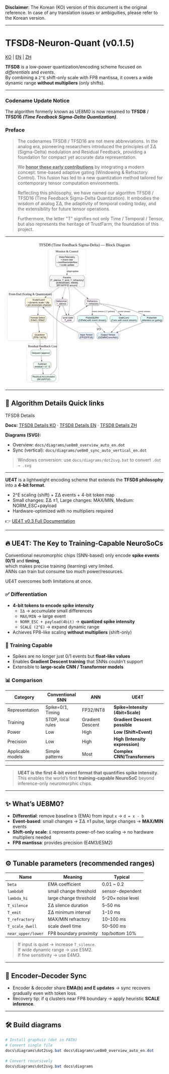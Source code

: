 **Disclaimer**: The Korean (KO) version of this document is the original reference. In case of any translation issues or ambiguities, please refer to the Korean version.

---


# TFSD8-Neuron-Quant (v0.1.5)

[KO](README.md) | [EN](README_en.md) | [ZH](README_zh.md)

**TFSD8** is a low-power quantization/encoding scheme focused on *differentials* and *events*.  
By combining a `2^E` shift-only scale with FP8 mantissa, it covers a wide dynamic range **without multipliers** (only shifts).

---

### Codename Update Notice

The algorithm formerly known as UE8M0
is now renamed to **TFSD8** / **TFSD16** ***(Time Feedback Sigma-Delta Quantization)***.

### Preface

> The codenames TFSD8 / TFSD16 are not mere abbreviations.
In the analog era, pioneering researchers introduced the principles of ΣΔ (Sigma-Delta) modulation and Residual Feedback,
providing a foundation for compact yet accurate data representation.
> 
> We <ins>**honor these early contributions**</ins> by integrating a modern concept:
time-based adaptive gating (Windowing & Refractory Control).
This fusion has led to a new quantization method tailored for contemporary tensor computation environments.
> 
> Reflecting this philosophy, we have named our algorithm TFSD8 / TFSD16 (Time Feedback Sigma-Delta Quantization).
It embodies the wisdom of analog ΣΔ, the adaptivity of temporal coding today, and the extensibility for future tensor operations.
> 
> Furthermore, the letter "T" signifies not only Time / Temporal / Tensor,
but also represents the heritage of TrustFarm, the foundation of this project.

---

![TFSD8_block_diagram](TFSD8_block_diagram.svg)

---

## 🧭 Algorithm Details Quick links

TFSD8 Details 

**Docs:** [TFSD8 Details KO](docs/algorithm_full_ko.md) · [TFSD8 Details EN](docs/algorithm_full_en.md) · [TFSD8 Details ZH](docs/algorithm_full_zh.md)


**Diagrams (SVG):**  
- Overview: `docs/diagrams/ue8m0_overview_auto_en.dot`  
- Sync (vertical): `docs/diagrams/ue8m0_sync_auto_vertical_en.dot`  

> Windows conversion: use `docs/diagrams/dot2svg.bat` to convert `.dot → .svg`

---

**UE4T** is a lightweight encoding scheme that extends the **TFSD8 philosophy** into a **4-bit format**.  
- 2^E scaling (shift) + ΣΔ events + 4-bit token map  
- Small changes: ΣΔ ±1, Large changes: MAX/MIN, Medium: NORM_ESC+payload  
- Hardware-optimized with no multipliers required  

👉 [UE4T v0.3 Full Documentation](docs/ue4t_format_v.0.3_en.md)

---

## 🔥 UE4T: The Key to Training-Capable NeuroSoCs

Conventional neuromorphic chips (SNN-based) only encode **spike events (0/1)** and **timing**,  
which makes precise training (learning) very limited.  
ANNs can train but consume too much power/resources.

UE4T overcomes both limitations at once.

### ✅ Differentiation
- **4-bit tokens to encode spike intensity**
  - `ΣΔ` → accumulate small differences  
  - `MAX/MIN` → large event  
  - `NORM_ESC + payload(4bit)` → **quantized spike intensity**  
  - `SCALE (2^E)` → expand dynamic range  
- Achieves FP8-like scaling **without multipliers** (shift-only)

### 🧠 Training Capable
- Spikes are no longer just 0/1 events but **float-like values**  
- Enables **Gradient Descent training** that SNNs couldn’t support  
- Extensible to **large-scale CNN / Transformer models**

### 📊 Comparison
| Category | Conventional SNN | ANN | **UE4T** |
|----------|------------------|-----|----------|
| Representation | Spike=0/1, Timing | FP32/INT8 | **Spike+Intensity (4bit+Scale)** |
| Training | STDP, local rules | Gradient Descent | **Gradient Descent possible** |
| Power | Low | High | **Low (Shift+Event)** |
| Precision | Low | High | **High (Intensity expression)** |
| Applicable models | Simple patterns | Most | **Complex CNN/Transformers** |

---

> **UE4T is the first 4-bit event format that quantifies spike intensity.**  
> This enables the world’s first **training-capable NeuroSoC** beyond inference-only neuromorphic chips.

---

## ✨ What’s UE8M0?
- **Differential**: remove baseline `b` (EMA) from input `x` → `d = x - b`  
- **Event-based**: small changes → ΣΔ ±1 pulse, large changes → **MAX/MIN** events  
- **Shift-only scale**: `E` represents power-of-two scaling → no hardware multipliers needed  
- **FP8 mantissa**: provides precision (E4M3/E5M2)

---

## ⚙️ Tunable parameters (recommended ranges)
| Name | Meaning | Typical |
|---|---|---|
| `beta` | EMA coefficient | 0.01 ~ 0.2 |
| `lambda0` | small change threshold | sensor-dependent |
| `lambda_hi` | large change threshold | 5–20× noise level |
| `T_silence` | ΣΔ silence duration | 5–50 ms |
| `T_emit` | ΣΔ minimum interval | 1–10 ms |
| `T_refractory` | MAX/MIN refractory | 10–100 ms |
| `T_scale_dwell` | scale dwell time | 50–500 ms |
| `near_upper/lower` | FP8 boundary proximity | top/bottom 10% |

> If input is quiet → increase `T_silence`.  
> If wide dynamic range → use E5M2.  
> If fine sensitivity → use E4M3.

---

## 🔁 Encoder–Decoder Sync
- Encoder & decoder share **EMA(b) and E updates** → sync recovers gradually even with token loss.  
- Recovery tip: if q clusters near FP8 boundary → apply heuristic **SCALE inference**.

---

## 🛠️ Build diagrams
```powershell
# Install graphviz (dot in PATH)
# Convert single file
docs\diagrams\dot2svg.bat docs\diagrams\ue8m0_overview_auto_en.dot

# Convert recursively
docs\diagrams\dot2svg.bat docs\diagrams

